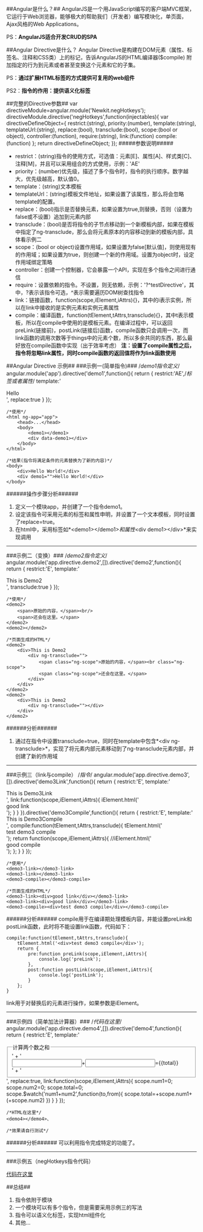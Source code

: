 ##Angular是什么？##
AngularJS是一个用JavaScript编写的客户端MVC框架，它运行于Web浏览器，能够极大的帮助我们（开发者）编写模块化，单页面，Ajax风格的Web Applications。

PS：**AngularJS适合开发CRUD的SPA**

##Angular Directive是什么？
Angular Directive是构建在DOM元素（属性、标签名、注释和CSS类）上的标记，告诉AngularJS的HTML编译器($compile) 附加指定的行为到元素或者甚至变换这个元素和它的子集。

PS：**通过扩展HTML标签的方式提供可复用的web组件**

PS2：**指令的作用：提供语义化标签**

##完整的Directive参数##
	var directiveModule=angular.module('Newkit.negHotkeys');
	directiveModule.directive('negHotkeys',function(injectables){
		var directiveDefineObject={
			restrict:(string), 
			priority:(number),
			template:(string),
			templateUrl:(string),
			replace:(bool),
			transclude:(bool),
			scope:(bool or object),
			controller:(function),
			require:(string),
			link:(function)
			compile:(function)
		};
		return directiveDefineObject;
	});
#####参数说明#####
- restrict：(string)指令的使用方式，可选值：元素[E]、属性[A]、样式类[C]、注释[M]，并且可以采用组合的方式使用，示例：'AE'
- priority：(number)优先级，描述了多个指令时，指令的执行顺序。数字越大，优先级越高，默认值0。
- template：(string)文本模板
- templateUrl：(string)模板文件地址，如果设置了该属性，那么将会忽略template的配置。
- replace：(bool)指示是否替换元素，如果设置为true,则替换，否则（设置为false或不设置）追加到元素内部
- transclude：(bool)是否将指令的子节点移动到一个新模板内部，如果在模板中指定了ng-transclude，那么会将元素原本的内容移动到新的模板内部，具体看示例二
- scope：(bool or object)设置作用域，如果设置为false[默认值]，则使用现有的作用域；如果设置为true，则创建一个新的作用域。设置为object时，设定作用域绑定策略
- controller：创建一个控制器，它会暴露一个API，实现在多个指令之间进行通信
- require：设置依赖的指令。不设置，则无依赖，示例：'?\^testDirective'，其中，?表示该指令可选，^表示需要遍历DOM树查找指令
- link：链接函数，function(scope,iElement,iAttrs){}，其中的i表示实例，所以在link中接收的是实例元素和实例元素属性
- compile：编译函数，function(tElement,tAttrs,transclude){}，其中t表示模板，所以在compile中使用的是模板元素。在编译过程中，可以返回preLink(链接前)，postLink(链接后)函数，compile函数只会调用一次，而link函数的调用次数等于things中的元素个数，所以多余共同的东西，那么最好放在compile函数中实现（出于效率考虑） **注：设置了compile属性之后，指令将忽略link属性，同时compile函数的返回值将作为link函数使用**

##Angular Directive 示例##
###示例一(简单指令)###
	/*demo1指令定义*/
	angular.module('app').directive('demo1',function(){
		return {
			restrict:'AE',/*标签或者属性*/
			template:'<div>Hello</div>',
			replace:true
		}
	});

	/*使用*/
	<html ng-app="app">
		<head>...</head>
		<body>	
			<demo1></demo1>
			<div data-demo1></div>
		</body>
	</html>

	/*结果(指令将满足条件的元素替换为了新的内容)*/
	<body>
	    <div>Hello World!</div>
	    <div demo1="">Hello World!</div>
	</body>
######操作步骤分析######
1. 定义一个模块app，并创建了一个指令demo1。
2. 设定该指令可采用元素的标签和属性申明，并设置了一个文本模板，同时设置了replace=true。
3. 在html中，采用标签如*&lt;demo1></demo1&gt;*和属性*&lt;div demo1></div&gt;*来实现调用

---

###示例二（变换）###
	/*demo2指令定义*/
	angular.module('app.directive.demo2',[]).directive('demo2',function(){
	    return {
	        restrict:'E',
	        template:'<div>This is Demo2<div ng-transclude></div></div>',
	        transclude:true
	    }
	});

	/*使用*/
	<demo2>
        <span>原始的内容，</span><br/>
        <span>还会在这里。</span>
    </demo2>
    <demo2></demo2>

	/*页面生成的HTML*/
    <demo2>
		<div>This is Demo2
			<div ng-transclude="">
	        	<span class="ng-scope">原始的内容，</span><br class="ng-scope">
	        	<span class="ng-scope">还会在这里。</span>
	    	</div>
		</div>
	</demo2>
    <demo2>
		<div>This is Demo2
			<div ng-transclude=""></div>
		</div>
	</demo2>

######分析######
1. 通过在指令中设置transclude=true，同时在template中包含*&lt;div ng-transclude>*，实现了将元素内部元素移动到了ng-transclude元素内部，并创建了新的作用域

---
###示例三（link与compile）
	/*指令*/
	angular.module('app.directive.demo3',[]).directive('demo3Link',function(){
    return {
        restrict:'E',
        template:'<div>This is Demo3Link</div>',
        link:function(scope,iElement,iAttrs){
            iElement.html('<div>good link</div>');
        }
    }
	}).directive('demo3Compile',function(){
        return {
            restrict:'E',
            template:'<div>This is Demo3Compile</div>',
            compile:function(tElement,tAttrs,transclude){
                tElement.html('<div>test demo3 compile</div>');
                return function(scope,iElement,iAttrs){
                    //iElement.html('<div>good compile</div>');
                };
            }
        }
    });

	/*使用*/
	<demo3-link></demo3-link>
    <demo3-link></demo3-link>
    <demo3-compile></demo3-compile>

	/*页面生成的HTML*/
    <demo3-link><div>good link</div></demo3-link>
    <demo3-link><div>good link</div></demo3-link>
    <demo3-compile><div>test demo3 compile</div></demo3-compile>

######分析######
compile用于在编译期处理模板内容，并能设置preLink和postLink函数，此时将不能设置link函数，代码如下：

	compile:function(tElement,tAttrs,transclude){
	    tElement.html('<div>test demo3 compile</div>');
	    return {
	        pre:function preLink(scope,iElement,iAttrs){
	            console.log('preLink');
	        },
	        post:function postLink(scope,iElement,iAttrs){
	            console.log('postLink');
	        }
	    };
	}

link用于对替换后的元素进行操作，如果参数是iElement。

---

###示例四（简单加法计算器）###
	/*代码在这里*/
	angular.module('app.directive.demo4',[]).directive('demo4',function(){
	    return {
	        restrict:'E',
	        template:'<fieldset><legend>计算两个数之和</legend>' +
	            '<div><input type="text" ng-model="num1">+<input type="text" ng-model="num2">=<span>{{total}}</span></div>' +
	            '</fieldset>',
	        replace:true,
	        link:function(scope,iElement,iAttrs){
	            scope.num1=0;
	            scope.num2=0;
	            scope.total=0;
	            scope.$watch('num1+num2',function(to,from){
	                scope.total=+scope.num1+(+scope.num2)
	            })
	        }
	    }
	});

	/*HTML在这里*/
	<demo4></demo4>、

	/*效果请自行测试*/

######分析######
可以利用指令完成特定的功能了。

---

###示例五（negHotkeys指令代码）

[代码在这里](http://trgit/backend_framework/web_platform/blob/master/src/framework/js/directives/custom/negHotKeys.coffee)

##总结##
1. 指令依附于模块
2. 一个模块可以有多个指令，但是需要采用示例三的写法
3. 指令可以语义化标签，实现html组件化
4. 其他...
